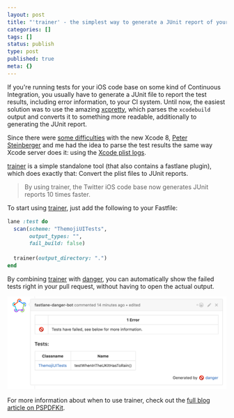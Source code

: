 ```yaml
---
layout: post
title: "'trainer' - the simplest way to generate a JUnit report of your iOS tests"
categories: []
tags: []
status: publish
type: post
published: true
meta: {}
---
```


If you're running tests for your iOS code base on some kind of Continuous Integration, you usually have to generate a JUnit file to report the test results, including error information, to your CI system. Until now, the easiest solution was to use the amazing [xcpretty](https://github.com/supermarin/xcpretty), which parses the `xcodebuild` output and converts it to something more readable, additionally to generating the JUnit report.

Since there were [some difficulties](https://github.com/supermarin/xcpretty/issues/227) with the new Xcode 8, [Peter Steinberger](https://twitter.com/steipete) and me had the idea to parse the test results the same way Xcode server does it: using the [Xcode plist logs](http://michele.io/test-logs-in-xcode). 

[trainer](https://github.com/KrauseFx/trainer) is a simple standalone tool (that also contains a fastlane plugin), which does exactly that: Convert the plist files to JUnit reports.

>By using trainer, the Twitter iOS code base now generates JUnit reports 10 times faster.


To start using [trainer](https://github.com/KrauseFx/trainer), just add the following to your Fastfile:

```ruby
lane :test do
  scan(scheme: "ThemojiUITests", 
       output_types: "", 
       fail_build: false)

  trainer(output_directory: ".")
end
```

By combining [trainer](http://https;//github.com/KrauseFx/trainer) with [danger](http://danger.systems), you can automatically show the failed tests right in your pull request, without having to open the actual output.
  
      
[![](/squarespace_images/static_545299aae4b0e9514fe30c95_54529a29e4b025a90f45cc50_57ac1cc98419c28d7983eba9_1470897374679__img.png_)](https://github.com/Themoji/ios/pull/26)

For more information about when to use trainer, check out the 
[full blog article on PSPDFKit](https://pspdfkit.com/blog/2016/converting-xcode-test-results-the-fast-way/).
